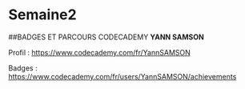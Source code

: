 # Semaine2

##BADGES ET PARCOURS CODECADEMY
__YANN SAMSON__

Profil :
https://www.codecademy.com/fr/YannSAMSON

Badges :
https://www.codecademy.com/fr/users/YannSAMSON/achievements

